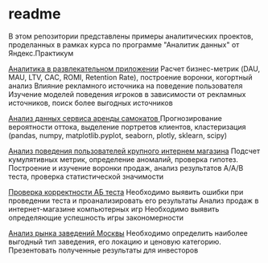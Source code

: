 # readme
В этом репозитории представлены примеры аналитических проектов, проделанных в рамках курса по программе "Аналитик данных" от Яндекс.Практикум


[Аналитика в развлекательном приложении](https://github.com/xlegatorx/analysis_of_business_indicators) 	Расчет бизнес-метрик (DAU, MAU, LTV, CAC, ROMI, Retention Rate), построение воронки, когортный анализ
Влияние рекламного источника на поведение пользователя 	Изучение моделей поведения игроков в зависимости от рекламных источников, поиск более выгодных источников

[Анализ данных сервиса аренды самокатов ](https://github.com/xlegatorx/analysis_of_business_indicators) Прогнозирование вероятности оттока, выделение портретов клиентов, кластеризация (pandas, numpy, matplotlib.pyplot, seaborn, plotly, sklearn, scipy)


[Анализ поведения пользователей крупного интернем магазина](https://github.com/xlegatorx/business_decision_making) 	Подсчет кумулятивных метрик, определение аномалий, проверка гипотез. Построение и изучение воронки продаж, анализ результатов A/A/B теста, проверка статистической значимости

[Проверка корректности АБ теста](https://github.com/xlegatorx/business_decision_making) 	Необходимо выявить ошибки при проведении теста и проанализировать его результаты
Анализ продаж в интернет-магазине компьютерных игр 	Необходимо выявить определяющие успешность игры закономерности

[Анализ рынка заведений Москвы](https://github.com/xlegatorx/stories_through_graphs) Необходимо определить наиболее выгодный тип заведения, его локацию и ценовую категорию. Презентовать полученные результаты для инвесторов
